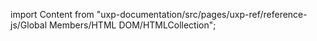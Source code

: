 
import Content from "uxp-documentation/src/pages/uxp-ref/reference-js/Global Members/HTML DOM/HTMLCollection";

<Content query="product=xd"/>
